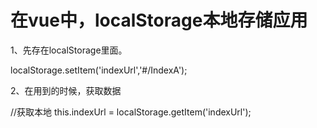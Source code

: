 # 在vue中，localStorage本地存储应用

1、先存在localStorage里面。

localStorage.setItem('indexUrl','#/IndexA');

2、在用到的时候，获取数据

//获取本地
this.indexUrl = localStorage.getItem('indexUrl');

